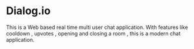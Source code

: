 # Dialog.io
This is a Web based real time multi user chat application. With features like cooldown , upvotes , opening and closing a room , this is a modern chat application.
